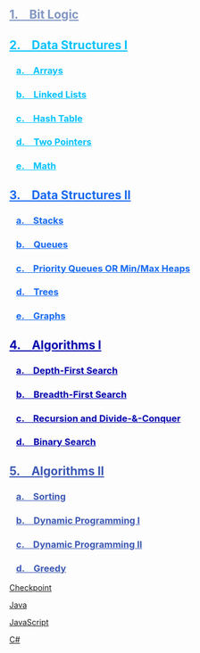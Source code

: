 
<h2 style="color:#8096c2"><a href="Hardware_BitLogic/#bit-logic" style="color:#8096c2">1. &ensp; Bit Logic</a></h2>
<h2 style="color:#03c2fc"><a href="DataStructures/#data-structures-i" style="color:#03c2fc">2. &ensp; Data Structures I</a></h2>
<h3 style="color:#03c2fc">&ensp; <a href="DataStructures/#arrays" style="color:#03c2fc">a. &ensp; Arrays</a></h3>
<h3 style="color:#03c2fc">&ensp; <a href="DataStructures/#linked-lists" style="color:#03c2fc">b. &ensp; Linked Lists</a></h3>
<h3 style="color:#03c2fc">&ensp; <a href="DataStructures/#hash-table" style="color:#03c2fc">c. &ensp; Hash Table</a></h3>
<h3 style="color:#03c2fc">&ensp; <a href="DataStructures/#two-pointers" style="color:#03c2fc">d. &ensp; Two Pointers</a></h3>
<h3 style="color:#03c2fc">&ensp; <a href="DataStructures/#math" style="color:#03c2fc">e. &ensp; Math</a></h3>
<h2 style="color:#1669f0"><a href="DataStructures2/#data-structures-ii" style="color:#1669f0">3. &ensp; Data Structures II</a></h2>
<h3 style="color:#1669f0">&ensp; <a href="DataStructures2/#stacks" style="color:#1669f0">a. &ensp; Stacks</a></h3>
<h3 style="color:#1669f0">&ensp; <a href="DataStructures2/#queues" style="color:#1669f0">b. &ensp; Queues</a></h3>
<h3 style="color:#1669f0">&ensp; <a href="DataStructures2/#priority-queues-or-min-max-heaps" style="color:#1669f0">c. &ensp; Priority Queues OR Min/Max Heaps</a></h3>
<h3 style="color:#1669f0">&ensp; <a href="DataStructures2/#trees" style="color:#1669f0">d. &ensp; Trees</a></h3>
<h3 style="color:#1669f0">&ensp; <a href="DataStructures2/#graphs" style="color:#1669f0">e. &ensp; Graphs</a></h3>
<h2 style="color:#0303ad"><a href="Algorithms/#algorithms" style="color:#0303ad">4. &ensp; Algorithms I</a></h2>
<h3 style="color:#0303ad">&ensp; <a href="Algorithms/#depth-first-search" style="color:#0303ad">a. &ensp; Depth-First Search</a></h3>
<h3 style="color:#0303ad">&ensp; <a href="Algorithms/#breadth-first-search" style="color:#0303ad">b. &ensp; Breadth-First Search</a></h3>
<h3 style="color:#0303ad">&ensp; <a href="Algorithms/#recursion-and-divide-conquer" style="color:#0303ad">c. &ensp; Recursion and Divide-&-Conquer</a></h3>
<h3 style="color:#0303ad">&ensp; <a href="Algorithms/#binary-search" style="color:#0303ad">d. &ensp; Binary Search</a></h3>
<h2 style="color:#3b57b3"><a href="Algorithms2/#algorithms-ii" style="color:#3b57b3">5. &ensp; Algorithms II</a></h2>
<h3 style="color:#3b57b3">&ensp; <a href="Algorithms2/#sorting" style="color:#3b57b3">a. &ensp; Sorting</a></h3>
<h3 style="color:#3b57b3">&ensp; <a href="Algorithms2/#dynamic-programming" style="color:#3b57b3">b. &ensp; Dynamic Programming I</a></h3>
<h3 style="color:#3b57b3">&ensp; <a href="Algorithms2/#dynamic-programming" style="color:#3b57b3">c. &ensp; Dynamic Programming II</a></h3>
<h3 style="color:#3b57b3">&ensp; <a href="Algorithms2/#dynamic-programming" style="color:#3b57b3">d. &ensp; Greedy</a></h3>

[Checkpoint](https://kannikakabilar.github.io/Kannika-Notas/Checkpoint/)

[Java](https://kannikakabilar.github.io/Kannika-Notas/Java/)

[JavaScript](https://kannikakabilar.github.io/Kannika-Notas/JavaScript/)

[C#](https://kannikakabilar.github.io/Kannika-Notas/C%23/)

<!--
# [Kannika DSA Checkpoint Notes](https://kannikakabilar.github.io/Kannika-Notas/)

[Hardware_BitLogic](https://kannikakabilar.github.io/Kannika-Notas/Hardware_BitLogic/)

[Data Structures](https://kannikakabilar.github.io/Kannika-Notas/DataStructures/)

[Data Structures 2](https://kannikakabilar.github.io/Kannika-Notas/DataStructures2/)

[Algorithms](https://kannikakabilar.github.io/Kannika-Notas/Algorithms/)
-->













